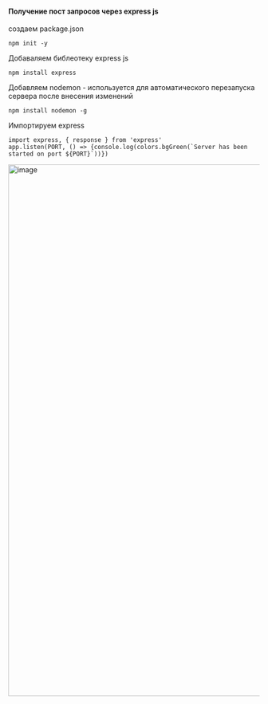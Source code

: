 #### Получение  пост запросов через express js

создаем  package.json

`npm init -y`

Добаваляем библеотеку express js

`npm install express`

Добавляем nodemon - используется для автоматического перезапуска сервера после внесения  изменений

`npm install nodemon -g`

Импортируем express

`import express, { response } from 'express'`  
``app.listen(PORT, () => {console.log(colors.bgGreen(`Server has been started on port ${PORT}`))})``  


<img width="1067" alt="image" src="https://github.com/ScherbakovM/receiving_post_request_express_js/assets/109952823/41ae0a8e-da45-47d1-b253-fa99d4f8785e">
